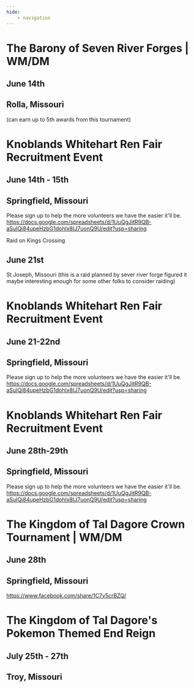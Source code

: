 ```yaml
---
hide:
    - navigation
---
```


<h1></h1>

# The Barony of Seven River Forges | WM/DM
## June 14th
## Rolla, Missouri
(can earn up to 5th awards from this tournament)


# Knoblands Whitehart Ren Fair Recruitment Event
## June 14th - 15th
## Springfield, Missouri
Please sign up to help the more volunteers we have the easier it'll be.
https://docs.google.com/spreadsheets/d/1UuQgJitR9QB-aSuIQi84upeHzbG1dohlx8IJ7uonQ9U/edit?usp=sharing


Raid on Kings Crossing
## June 21st
St Joseph, Missouri
(this is a raid planned by sever river forge figured it maybe interesting enough for some other folks to consider raiding)


# Knoblands Whitehart Ren Fair Recruitment Event
## June 21-22nd
## Springfield, Missouri
Please sign up to help the more volunteers we have the easier it'll be.
https://docs.google.com/spreadsheets/d/1UuQgJitR9QB-aSuIQi84upeHzbG1dohlx8IJ7uonQ9U/edit?usp=sharing


# Knoblands Whitehart Ren Fair Recruitment Event
## June 28th-29th
## Springfield, Missouri
Please sign up to help the more volunteers we have the easier it'll be.
https://docs.google.com/spreadsheets/d/1UuQgJitR9QB-aSuIQi84upeHzbG1dohlx8IJ7uonQ9U/edit?usp=sharing

# The Kingdom of Tal Dagore Crown Tournament | WM/DM
## June 28th
## Springfield, Missouri

https://www.facebook.com/share/1C7v5crBZQ/

# The Kingdom of Tal Dagore's Pokemon Themed End Reign
## July 25th - 27th 
## Troy, Missouri
